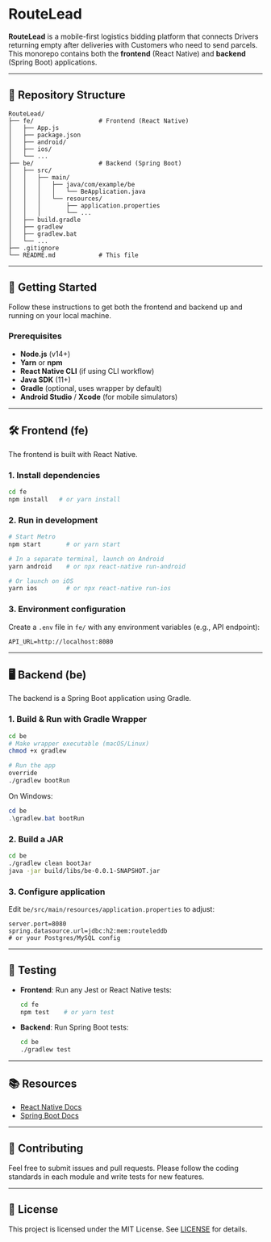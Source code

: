 # RouteLead

**RouteLead** is a mobile-first logistics bidding platform that connects Drivers returning empty after deliveries with Customers who need to send parcels. This monorepo contains both the **frontend** (React Native) and **backend** (Spring Boot) applications.

---

## 📁 Repository Structure

```
RouteLead/
├── fe/                  # Frontend (React Native)
│   ├── App.js
│   ├── package.json
│   ├── android/
│   ├── ios/
│   └── ...
├── be/                  # Backend (Spring Boot)
│   ├── src/
│   │   ├── main/
│   │   │   ├── java/com/example/be
│   │   │   │   └── BeApplication.java
│   │   │   └── resources/
│   │   │       ├── application.properties
│   │   │       └── ...
│   ├── build.gradle
│   ├── gradlew
│   ├── gradlew.bat
│   └── ...
├── .gitignore
└── README.md            # This file
```

---

## 🚀 Getting Started

Follow these instructions to get both the frontend and backend up and running on your local machine.

### Prerequisites

* **Node.js** (v14+)
* **Yarn** or **npm**
* **React Native CLI** (if using CLI workflow)
* **Java SDK** (11+)
* **Gradle** (optional, uses wrapper by default)
* **Android Studio** / **Xcode** (for mobile simulators)

---

## 🛠️ Frontend (fe)

The frontend is built with React Native.

### 1. Install dependencies

```bash
cd fe
npm install   # or yarn install
```

### 2. Run in development

```bash
# Start Metro
npm start       # or yarn start

# In a separate terminal, launch on Android
yarn android    # or npx react-native run-android

# Or launch on iOS
yarn ios        # or npx react-native run-ios
```

### 3. Environment configuration

Create a `.env` file in `fe/` with any environment variables (e.g., API endpoint):

```
API_URL=http://localhost:8080
```

---

## 🖥️ Backend (be)

The backend is a Spring Boot application using Gradle.

### 1. Build & Run with Gradle Wrapper

```bash
cd be
# Make wrapper executable (macOS/Linux)
chmod +x gradlew

# Run the app
override
./gradlew bootRun
```

On Windows:

```powershell
cd be
.\gradlew.bat bootRun
```

### 2. Build a JAR

```bash
cd be
./gradlew clean bootJar
java -jar build/libs/be-0.0.1-SNAPSHOT.jar
```

### 3. Configure application

Edit `be/src/main/resources/application.properties` to adjust:

```properties
server.port=8080
spring.datasource.url=jdbc:h2:mem:routeleddb
# or your Postgres/MySQL config
```

---

## 🧪 Testing

* **Frontend**: Run any Jest or React Native tests:

  ```bash
  cd fe
  npm test    # or yarn test
  ```

* **Backend**: Run Spring Boot tests:

  ```bash
  cd be
  ./gradlew test
  ```

---

## 📚 Resources

* [React Native Docs](https://reactnative.dev/)
* [Spring Boot Docs](https://spring.io/projects/spring-boot)

---

## 🤝 Contributing

Feel free to submit issues and pull requests. Please follow the coding standards in each module and write tests for new features.

---

## 📝 License

This project is licensed under the MIT License. See [LICENSE](LICENSE) for details.
